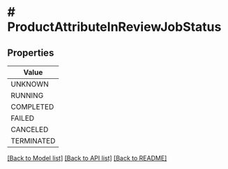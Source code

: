 # # ProductAttributeInReviewJobStatus


## Properties 



| Value |
------------ | 
UNKNOWN|&#39;ATTRIBUTE_IN_REVIEW_STATUS_UNKNOWN&#39;
RUNNING|&#39;ATTRIBUTE_IN_REVIEW_STATUS_RUNNING&#39;
COMPLETED|&#39;ATTRIBUTE_IN_REVIEW_STATUS_COMPLETED&#39;
FAILED|&#39;ATTRIBUTE_IN_REVIEW_STATUS_FAILED&#39;
CANCELED|&#39;ATTRIBUTE_IN_REVIEW_STATUS_CANCELED&#39;
TERMINATED|&#39;ATTRIBUTE_IN_REVIEW_STATUS_TERMINATED&#39;

[[Back to Model list]](../../README.md#models) [[Back to API list]](../../README.md#endpoints) [[Back to README]](../../README.md)

